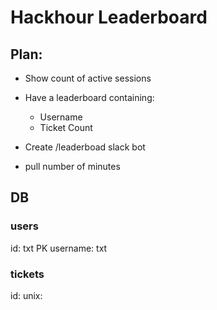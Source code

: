 # Hackhour Leaderboard

## Plan:
- Show count of active sessions
- Have a leaderboard containing:
    - Username
    - Ticket Count

- Create /leaderboad slack bot
- pull number of minutes


## DB

### users

id: txt PK
username: txt

### tickets

id: 
unix: 




